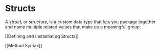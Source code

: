 # Structs

A *struct*, or *structure*, is a custom data type that lets you package together and name multiple related values that make up a meaningful group.

[[Defining and Instantiating Structs]]

[[Method Syntax]]